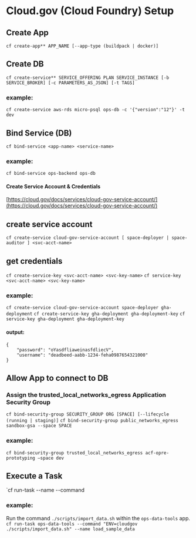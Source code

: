 # Cloud.gov (Cloud Foundry) Setup

## Create App
`cf create-app** APP_NAME [--app-type (buildpack | docker)]`


## Create DB
`cf create-service** SERVICE_OFFERING PLAN SERVICE_INSTANCE [-b SERVICE_BROKER] [-c PARAMETERS_AS_JSON] [-t TAGS]`


### example:
`cf create-service aws-rds micro-psql ops-db -c '{"version":"12"}' -t dev`

## Bind Service (DB)
`cf bind-service <app-name> <service-name>`

### example:
`cf bind-service ops-backend ops-db`

#### Create Service Account & Credentials
[https://cloud.gov/docs/services/cloud-gov-service-account/](https://cloud.gov/docs/services/cloud-gov-service-account/)

## create service account
`cf create-service cloud-gov-service-account [ space-deployer | space-auditor ] <svc-acct-name>`

## get credentials
`cf create-service-key <svc-acct-name> <svc-key-name>`
`cf service-key <svc-acct-name> <svc-key-name>`


### example:
`cf create-service cloud-gov-service-account space-deployer gha-deployment`
`cf create-service-key gha-deployment gha-deployment-key`
`cf service-key gha-deployment gha-deployment-key`

#### output:
```
{
    "password": "oYasdfliaweinasfdliecV",
 	"username": "deadbeed-aabb-1234-feha0987654321000"
}
```

## Allow App to connect to DB
### Assign the trusted_local_networks_egress Application Security Group
`cf bind-security-group SECURITY_GROUP ORG [SPACE] [--lifecycle (running | staging)]`
`cf bind-security-group public_networks_egress sandbox-gsa --space SPACE`


### example:
`cf bind-security-group trusted_local_networks_egress acf-opre-prototyping —space dev`


## Execute a Task
`cf run-task <app-name> --name <task-name> --command <command-to-run>

### example:
Run the command `./scripts/import_data.sh` within the `ops-data-tools` app.
`cf run-task ops-data-tools --command "ENV=cloudgov ./scripts/import_data.sh" --name load_sample_data`
